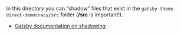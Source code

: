 In this directory you can “shadow” files that exist in the `gatsby-theme-direct-democracy/src` folder (**/src** is important!).

- [Gatsby documentation on shadowing](https://www.gatsbyjs.com/docs/how-to/plugins-and-themes/shadowing)
